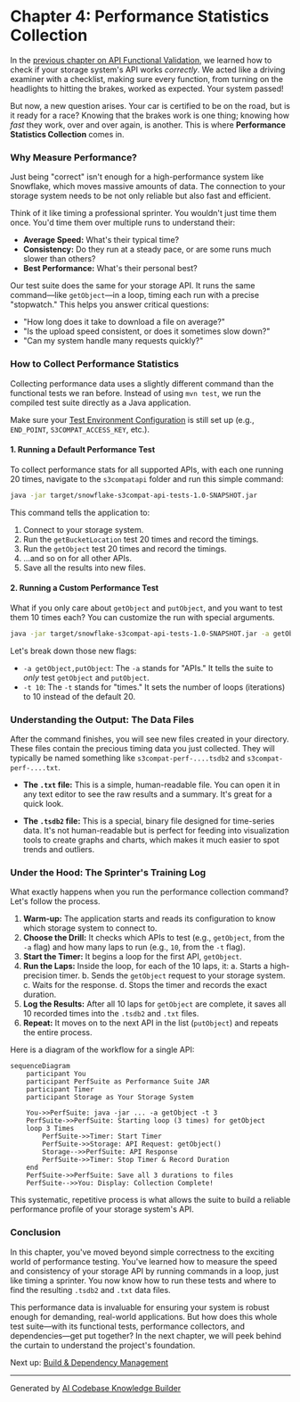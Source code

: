# Chapter 4: Performance Statistics Collection

In the [previous chapter on API Functional Validation](03_api_functional_validation_.md), we learned how to check if your storage system's API works *correctly*. We acted like a driving examiner with a checklist, making sure every function, from turning on the headlights to hitting the brakes, worked as expected. Your system passed!

But now, a new question arises. Your car is certified to be on the road, but is it ready for a race? Knowing that the brakes work is one thing; knowing how *fast* they work, over and over again, is another. This is where **Performance Statistics Collection** comes in.

### Why Measure Performance?

Just being "correct" isn't enough for a high-performance system like Snowflake, which moves massive amounts of data. The connection to your storage system needs to be not only reliable but also fast and efficient.

Think of it like timing a professional sprinter. You wouldn't just time them once. You'd time them over multiple runs to understand their:
*   **Average Speed:** What's their typical time?
*   **Consistency:** Do they run at a steady pace, or are some runs much slower than others?
*   **Best Performance:** What's their personal best?

Our test suite does the same for your storage API. It runs the same command—like `getObject`—in a loop, timing each run with a precise "stopwatch." This helps you answer critical questions:
*   "How long does it take to download a file on average?"
*   "Is the upload speed consistent, or does it sometimes slow down?"
*   "Can my system handle many requests quickly?"

### How to Collect Performance Statistics

Collecting performance data uses a slightly different command than the functional tests we ran before. Instead of using `mvn test`, we run the compiled test suite directly as a Java application.

Make sure your [Test Environment Configuration](02_test_environment_configuration_.md) is still set up (e.g., `END_POINT`, `S3COMPAT_ACCESS_KEY`, etc.).

#### 1. Running a Default Performance Test

To collect performance stats for all supported APIs, with each one running 20 times, navigate to the `s3compatapi` folder and run this simple command:

```bash
java -jar target/snowflake-s3compat-api-tests-1.0-SNAPSHOT.jar
```
This command tells the application to:
1.  Connect to your storage system.
2.  Run the `getBucketLocation` test 20 times and record the timings.
3.  Run the `getObject` test 20 times and record the timings.
4.  ...and so on for all other APIs.
5.  Save all the results into new files.

#### 2. Running a Custom Performance Test

What if you only care about `getObject` and `putObject`, and you want to test them 10 times each? You can customize the run with special arguments.

```bash
java -jar target/snowflake-s3compat-api-tests-1.0-SNAPSHOT.jar -a getObject,putObject -t 10
```
Let's break down those new flags:
*   `-a getObject,putObject`: The `-a` stands for "APIs." It tells the suite to *only* test `getObject` and `putObject`.
*   `-t 10`: The `-t` stands for "times." It sets the number of loops (iterations) to 10 instead of the default 20.

### Understanding the Output: The Data Files

After the command finishes, you will see new files created in your directory. These files contain the precious timing data you just collected. They will typically be named something like `s3compat-perf-....tsdb2` and `s3compat-perf-....txt`.

*   **The `.txt` file:** This is a simple, human-readable file. You can open it in any text editor to see the raw results and a summary. It's great for a quick look.

*   **The `.tsdb2` file:** This is a special, binary file designed for time-series data. It's not human-readable but is perfect for feeding into visualization tools to create graphs and charts, which makes it much easier to spot trends and outliers.

### Under the Hood: The Sprinter's Training Log

What exactly happens when you run the performance collection command? Let's follow the process.

1.  **Warm-up:** The application starts and reads its configuration to know which storage system to connect to.
2.  **Choose the Drill:** It checks which APIs to test (e.g., `getObject`, from the `-a` flag) and how many laps to run (e.g., `10`, from the `-t` flag).
3.  **Start the Timer:** It begins a loop for the first API, `getObject`.
4.  **Run the Laps:** Inside the loop, for each of the 10 laps, it:
    a. Starts a high-precision timer.
    b. Sends the `getObject` request to your storage system.
    c. Waits for the response.
    d. Stops the timer and records the exact duration.
5.  **Log the Results:** After all 10 laps for `getObject` are complete, it saves all 10 recorded times into the `.tsdb2` and `.txt` files.
6.  **Repeat:** It moves on to the next API in the list (`putObject`) and repeats the entire process.

Here is a diagram of the workflow for a single API:

```mermaid
sequenceDiagram
    participant You
    participant PerfSuite as Performance Suite JAR
    participant Timer
    participant Storage as Your Storage System

    You->>PerfSuite: java -jar ... -a getObject -t 3
    PerfSuite->>PerfSuite: Starting loop (3 times) for getObject
    loop 3 Times
        PerfSuite->>Timer: Start Timer
        PerfSuite->>Storage: API Request: getObject()
        Storage-->>PerfSuite: API Response
        PerfSuite->>Timer: Stop Timer & Record Duration
    end
    PerfSuite->>PerfSuite: Save all 3 durations to files
    PerfSuite-->>You: Display: Collection Complete!
```

This systematic, repetitive process is what allows the suite to build a reliable performance profile of your storage system's API.

### Conclusion

In this chapter, you've moved beyond simple correctness to the exciting world of performance testing. You've learned how to measure the speed and consistency of your storage API by running commands in a loop, just like timing a sprinter. You now know how to run these tests and where to find the resulting `.tsdb2` and `.txt` data files.

This performance data is invaluable for ensuring your system is robust enough for demanding, real-world applications. But how does this whole test suite—with its functional tests, performance collectors, and dependencies—get put together? In the next chapter, we will peek behind the curtain to understand the project's foundation.

Next up: [Build & Dependency Management](05_build___dependency_management_.md)

---

Generated by [AI Codebase Knowledge Builder](https://github.com/The-Pocket/Tutorial-Codebase-Knowledge)